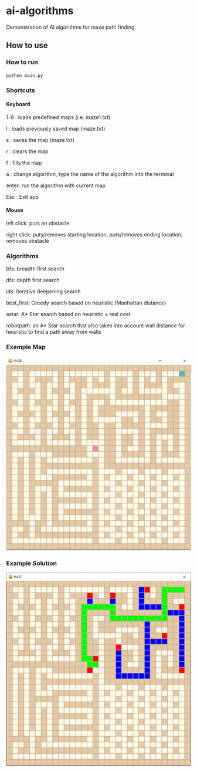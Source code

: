 # ai-algorithms
Demonstration of AI algorithms for maze path finding

## How to use
### How to run
`python main.py`

### Shortcuts
#### Keyboard

1-9  : loads predefined maps (i.e. maze1.txt)

l    : loads previously saved map (maze.txt)

s    : saves the map (maze.txt)

r    : clears the map

f    : fills the map

a    : change algorithm, type the name of the algorithm into the terminal

enter: run the algorithm with current map

Esc  : Exit app

#### Mouse

left click: puts an obstacle

right click: puts/removes starting location, puts/removes ending location, removes obstacle

### Algorithms

bfs: breadth first search

dfs: depth first search

ids: iterative deepening search

best_first: Greedy search based on heuristic (Manhattan distance)

astar: A* Star search based on heuristic + real cost

robotpath: an A* Star search that also takes into account wall distance for heuristic to find a path away from walls

### Example Map
![alt text](images/maze3.png)
### Example Solution
![alt text](images/maze3_solution.png)
